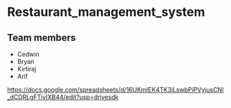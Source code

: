 # Restaurant_management_system
## Team members
- Cedwin
- Bryan
- Kirtiraj
- Arif

https://docs.google.com/spreadsheets/d/16UKmIEK4TK3iLswbPiPVyjusCNl_dCDRLgFTivIXB44/edit?usp=drivesdk